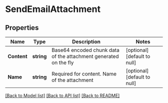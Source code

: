 # SendEmailAttachment

## Properties
Name | Type | Description | Notes
------------ | ------------- | ------------- | -------------
**Content** | **string** | Base64 encoded chunk data of the attachment generated on the fly | [optional] [default to null]
**Name** | **string** | Required for content. Name of the attachment | [optional] [default to null]

[[Back to Model list]](../README.md#documentation-for-models) [[Back to API list]](../README.md#documentation-for-api-endpoints) [[Back to README]](../README.md)


